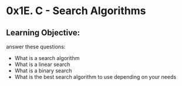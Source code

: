 # 0x1E. C - Search Algorithms
## Learning Objective:
answer these questions:
- What is a search algorithm
- What is a linear search
- What is a binary search
- What is the best search algorithm to use depending on your needs